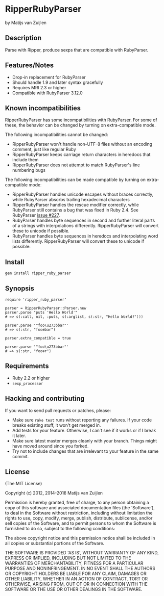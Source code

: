 # RipperRubyParser

by Matijs van Zuijlen

## Description

Parse with Ripper, produce sexps that are compatible with RubyParser.

## Features/Notes

* Drop-in replacement for RubyParser
* Should handle 1.9 and later syntax gracefully
* Requires MRI 2.3 or higher
* Compatible with RubyParser 3.12.0

## Known incompatibilities

RipperRubyParser has some incompatibilities with RubyParser. For some of these,
the behavior can be changed by turning on extra-compatible mode.

The following incompatibilities cannot be changed:

* RipperRubyParser won't handle non-UTF-8 files without an encoding comment,
  just like regular Ruby
* RipperRubyParser keeps carriage return characters in heredocs that include them
* RipperRubyParser does not attempt to match RubyParser's line numbering bugs

The following incompatibilities can be made compatible by turning on
extra-compatible mode:

* RipperRubyParser handles unicode escapes without braces correctly, while
  RubyParser absorbs trailing hexadecimal characters
* RipperRubyParser handles the rescue modifier correctly, while RubyParser
  still contains a bug that was fixed in Ruby 2.4. See RubyParser
  [issue #227](https://github.com/seattlerb/ruby_parser/issues/227).
* RubyParser handles byte sequences in second and further literal parts of a
  strings with interpolations differently. RipperRubyParser will convert these
  to unicode if possible.
* RubyParser handles byte sequences in heredocs and interpolating word lists
  differently. RipperRubyParser will convert these to unicode if possible.

## Install

    gem install ripper_ruby_parser

## Synopsis

    require 'ripper_ruby_parser'

    parser = RipperRubyParser::Parser.new
    parser.parse "puts 'Hello World'"
    # => s(:call, nil, :puts, s(:arglist, s(:str, "Hello World!")))

    parser.parse '"foo\u273bbar"'
    # => s(:str, "foo✻bar")

    parser.extra_compatible = true

    parser.parse '"foo\u273bbar"'
    # => s(:str, "foo✻r")

## Requirements

* Ruby 2.2 or higher
* `sexp_processor`

## Hacking and contributing

If you want to send pull requests or patches, please:

* Make sure `rake test` runs without reporting any failures. If your code
  breaks existing stuff, it won't get merged in.
* Add tests for your feature. Otherwise, I can't see if it works or if I
  break it later.
* Make sure latest master merges cleanly with your branch. Things might
  have moved around since you forked.
* Try not to include changes that are irrelevant to your feature in the
  same commit.

## License

(The MIT License)

Copyright (c) 2012, 2014-2018 Matijs van Zuijlen

Permission is hereby granted, free of charge, to any person obtaining
a copy of this software and associated documentation files (the
'Software'), to deal in the Software without restriction, including
without limitation the rights to use, copy, modify, merge, publish,
distribute, sublicense, and/or sell copies of the Software, and to
permit persons to whom the Software is furnished to do so, subject to
the following conditions:

The above copyright notice and this permission notice shall be
included in all copies or substantial portions of the Software.

THE SOFTWARE IS PROVIDED 'AS IS', WITHOUT WARRANTY OF ANY KIND,
EXPRESS OR IMPLIED, INCLUDING BUT NOT LIMITED TO THE WARRANTIES OF
MERCHANTABILITY, FITNESS FOR A PARTICULAR PURPOSE AND NONINFRINGEMENT.
IN NO EVENT SHALL THE AUTHORS OR COPYRIGHT HOLDERS BE LIABLE FOR ANY
CLAIM, DAMAGES OR OTHER LIABILITY, WHETHER IN AN ACTION OF CONTRACT,
TORT OR OTHERWISE, ARISING FROM, OUT OF OR IN CONNECTION WITH THE
SOFTWARE OR THE USE OR OTHER DEALINGS IN THE SOFTWARE.
